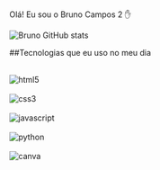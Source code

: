 Olá! Eu sou o Bruno Campos 2 ✋

![Bruno GitHub stats](https://github-readme-stats.vercel.app/api?username=BrunoCampos2&show_icons=true&theme=dracula)

##Tecnologias que eu uso no meu dia
<div style= "display: inline_block"><br/>
<img alt="html5"src="https://img.shields.io/badge/HTML5-E34F26?style=for-the-badge&logo=html5&logoColor=white"/>

<div style= "display: inline_block"><br/>
<img alt="css3"src=https://img.shields.io/badge/CSS3-1572B6?style=for-the-badge&logo=css3&logoColor=white"/>

<div style= "display: inline_block"><br/>
<img alt="javascript"src=https://img.shields.io/badge/JavaScript-323330?style=for-the-badge&logo=javascript&logoColor=F7DF1E"/>

<div style= "display: inline_block"><br/>
<img alt="python"src=https://img.shields.io/badge/Python-14354C?style=for-the-badge&logo=python&logoColor=white"/>

<div style= "display: inline_block"><br/>
<img alt="canva"src=https://img.shields.io/badge/Canva-%2300C4CC.svg?&style=for-the-badge&logo=Canva&logoColor=white"/>

</div>
